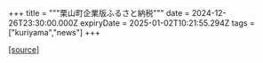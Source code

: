 +++
title = """栗山町企業版ふるさと納税"""
date = 2024-12-26T23:30:00.000Z
expiryDate = 2025-01-02T10:21:55.294Z
tags = ["kuriyama","news"]
+++


[[source]](https://www.town.kuriyama.hokkaido.jp/soshiki/31/14671.html)
